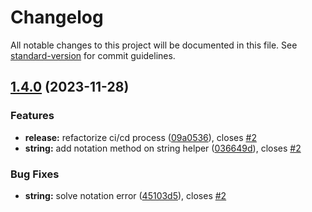 # Changelog

All notable changes to this project will be documented in this file. See [standard-version](https://github.com/conventional-changelog/standard-version) for commit guidelines.

## [1.4.0](https://github.com/FlavioLionelRita/h3lp/compare/v1.3.8...v1.4.0) (2023-11-28)


### Features

* **release:** refactorize ci/cd process ([09a0536](https://github.com/FlavioLionelRita/h3lp/commit/09a05369b878260f8c757a4a8c4916a6aa42f21e)), closes [#2](https://github.com/FlavioLionelRita/h3lp/issues/2)
* **string:** add notation method on string helper ([036649d](https://github.com/FlavioLionelRita/h3lp/commit/036649d317efeccc556b56bc2e7b554e3fc36b97)), closes [#2](https://github.com/FlavioLionelRita/h3lp/issues/2)


### Bug Fixes

* **string:** solve notation error ([45103d5](https://github.com/FlavioLionelRita/h3lp/commit/45103d56822f06ed4189c46005d113b40c49d394)), closes [#2](https://github.com/FlavioLionelRita/h3lp/issues/2)
